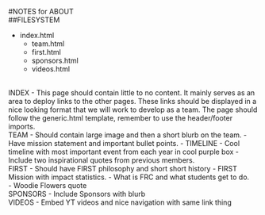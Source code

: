 #NOTES for ABOUT
<br>
##FILESYSTEM
- index.html
	- team.html
	- first.html
	- sponsors.html
	- videos.html
<br>
INDEX
- This page should contain little to no content.
It mainly serves as an area to deploy links to the other pages.
These links should be displayed in a nice looking format that we will work to develop as a team.
The page should follow the generic.html template, remember to use the header/footer imports.
<br>
TEAM
- Should contain large image and then a short blurb on the team.
- Have mission statement and important bullet points.
- TIMELINE
- Cool timeline with most important event from each year in cool purple box
- Include two inspirational quotes from previous members.
<br>
FIRST
- Should have FIRST philosophy and short short history
- FIRST Mission with impact statistics.
- What is FRC and what students get to do.
<br>
- Woodie Flowers quote
<br>
SPONSORS
- Include Sponsors with blurb
<br>
VIDEOS
- Embed YT videos and nice navigation with same link thing
<br>
